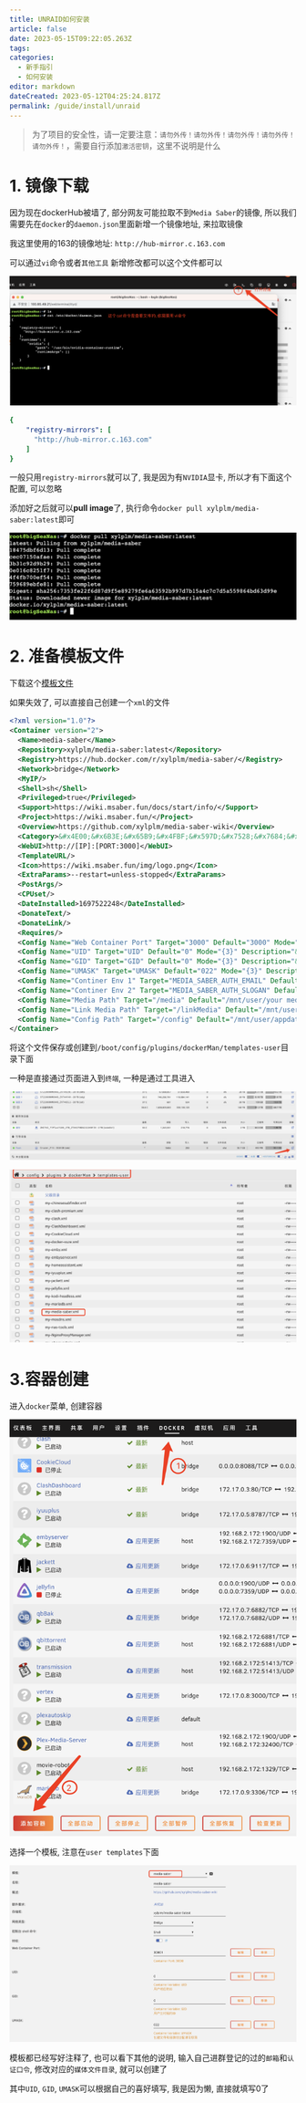 ```yaml
---
title: UNRAID如何安装
article: false
date: 2023-05-15T09:22:05.263Z
tags:
categories: 
  - 新手指引
  - 如何安装
editor: markdown
dateCreated: 2023-05-12T04:25:24.817Z
permalink: /guide/install/unraid
---
```


> 为了项目的安全性，请一定要注意：`请勿外传！请勿外传！请勿外传！请勿外传！请勿外传！`，需要自行添加`激活密钥`，这里不说明是什么


# 1. 镜像下载

因为现在dockerHub被墙了, 部分网友可能拉取不到`Media Saber`的镜像, 所以我们需要先在`docker`的`daemon.json`里面新增一个镜像地址, 来拉取镜像

我这里使用的163的镜像地址: `http://hub-mirror.c.163.com`

可以通过`vi`命令或者`其他工具` 新增修改都可以这个文件都可以

![01.png](./unraid_files/01.docker_daemon.png)

```yaml
{
    "registry-mirrors": [
      "http://hub-mirror.c.163.com"
    ]
}
```

一般只用`registry-mirrors`就可以了,  我是因为有`NVIDIA`显卡, 所以才有下面这个配置, 可以忽略

添加好之后就可以**pull image**了, 执行命令`docker pull xylplm/media-saber:latest`即可

![02.png](./unraid_files/02.docker_pull_image.png)



# 2. 准备模板文件

下载这个[模板文件](https%3A%2F%2Fgithub.com%2Fxylplm%2Fmedia-saber-wiki%2Ftree%2Fmain%2Fdocs%2Fdocs%2F01.%E6%96%B0%E6%89%8B%E6%8C%87%E5%BC%95%2F02.%E5%A6%82%E4%BD%95%E5%AE%89%E8%A3%85%2Funraid_files%2F03.my-media-saber.xml)

如果失效了, 可以直接自己创建一个`xml`的文件

```xml
<?xml version="1.0"?>
<Container version="2">
  <Name>media-saber</Name>
  <Repository>xylplm/media-saber:latest</Repository>
  <Registry>https://hub.docker.com/r/xylplm/media-saber/</Registry>
  <Network>bridge</Network>
  <MyIP/>
  <Shell>sh</Shell>
  <Privileged>true</Privileged>
  <Support>https://wiki.msaber.fun/docs/start/info/</Support>
  <Project>https://wiki.msaber.fun/</Project>
  <Overview>https://github.com/xylplm/media-saber-wiki</Overview>
  <Category>&#x4E00;&#x6B3E;&#x65B9;&#x4FBF;&#x597D;&#x7528;&#x7684;&#x5A92;&#x4F53;&#x7BA1;&#x7406;&#x5DE5;&#x5177;</Category>
  <WebUI>http://[IP]:[PORT:3000]</WebUI>
  <TemplateURL/>
  <Icon>https://wiki.msaber.fun/img/logo.png</Icon>
  <ExtraParams>--restart=unless-stopped</ExtraParams>
  <PostArgs/>
  <CPUset/>
  <DateInstalled>1697522248</DateInstalled>
  <DonateText/>
  <DonateLink/>
  <Requires/>
  <Config Name="Web Container Port" Target="3000" Default="3000" Mode="tcp" Description="" Type="Port" Display="always" Required="false" Mask="false">30001</Config>
  <Config Name="UID" Target="UID" Default="0" Mode="{3}" Description="&#x7528;&#x6237;&#x5BF9;&#x5E94;&#x7684;ID" Type="Variable" Display="always" Required="false" Mask="false">0</Config>
  <Config Name="GID" Target="GID" Default="0" Mode="{3}" Description="&#x7528;&#x6237;&#x4E3B;&#x5BF9;&#x5E94;&#x7684;ID" Type="Variable" Display="always" Required="false" Mask="false">0</Config>
  <Config Name="UMASK" Target="UMASK" Default="022" Mode="{3}" Description="&#x521B;&#x5EFA;&#x6587;&#x4EF6;&#x548C;&#x76EE;&#x5F55;&#x65F6;&#x5206;&#x914D;&#x8BFB;&#x5199;&#x6743;&#x9650;" Type="Variable" Display="always" Required="false" Mask="false">022</Config>
  <Config Name="Continer Env 1" Target="MEDIA_SABER_AUTH_EMAIL" Default="&#x7533;&#x8BF7;&#x7684;&#x90AE;&#x7BB1;" Mode="{3}" Description="&#x4F60;&#x7533;&#x8BF7;&#x7684;&#x90AE;&#x7BB1;" Type="Variable" Display="always" Required="false" Mask="false">申请的账号</Config>
  <Config Name="Continer Env 2" Target="MEDIA_SABER_AUTH_SLOGAN" Default="&#x7533;&#x8BF7;&#x7684;&#x53E3;&#x4EE4;" Mode="{3}" Description="&#x4F60;&#x7533;&#x8BF7;&#x7684;&#x53E3;&#x4EE4;" Type="Variable" Display="always" Required="false" Mask="false">申请的密码</Config>
  <Config Name="Media Path" Target="/media" Default="/mnt/user/your media path" Mode="rw" Description="&#x5A92;&#x4F53;&#x6587;&#x4EF6;&#x8DEF;&#x5F84;, &#x53EF;&#x4EE5;&#x4E00;&#x4E2A;&#x5927;&#x76EE;&#x5F55;, &#x4E5F;&#x53EF;&#x4EE5;&#x591A;&#x65B0;&#x589E;&#x51E0;&#x4E2A;&#x5C0F;&#x76EE;&#x5F55;&#x6302;&#x8F7D;" Type="Path" Display="always" Required="true" Mask="false">/mnt/user/resources/media/</Config>
  <Config Name="Link Media Path" Target="/linkMedia" Default="/mnt/user/your link media path" Mode="rw" Description="&#x786C;&#x94FE;&#x63A5;&#x5A92;&#x4F53;&#x6587;&#x4EF6;&#x8DEF;&#x5F84;, &#x53EF;&#x4EE5;&#x4E00;&#x4E2A;&#x5927;&#x76EE;&#x5F55;, &#x4E5F;&#x53EF;&#x4EE5;&#x591A;&#x65B0;&#x589E;&#x51E0;&#x4E2A;&#x5C0F;&#x76EE;&#x5F55;&#x6302;&#x8F7D;" Type="Path" Display="always" Required="true" Mask="false">/mnt/user/resources/linkMedia/</Config>
  <Config Name="Config Path" Target="/config" Default="/mnt/user/appdata/mediaSaber" Mode="rw" Description="&#x914D;&#x7F6E;&#x6587;&#x4EF6;&#x5730;&#x5740;" Type="Path" Display="always" Required="true" Mask="false">/mnt/user/appdata/mediaSaber</Config>
</Container>
```

将这个文件保存或创建到`/boot/config/plugins/dockerMan/templates-user`目录下面

一种是直接通过页面进入到`终端`, 一种是通过工具进入

![04.templates-user_dir](./unraid_files/04.templates-user_dir.png)

![05.my_media_saber](./unraid_files/05.my_media_saber.png)



# 3.容器创建

进入`docker`菜单, 创建容器

![06.create_docker_container](./unraid_files/06.create_docker_container.png)

选择一个模板, 注意在`user templates`下面

![07.select_user_templates](./unraid_files/07.select_user_templates.png)

模板都已经写好注释了, 也可以看下其他的说明, 输入自己进群登记的过的`邮箱`和`认证口令`, 修改对应的`媒体文件目录`, 就可以创建了

其中`UID`, `GID`, `UMASK`可以根据自己的喜好填写, 我是因为懒, 直接就填写0了

